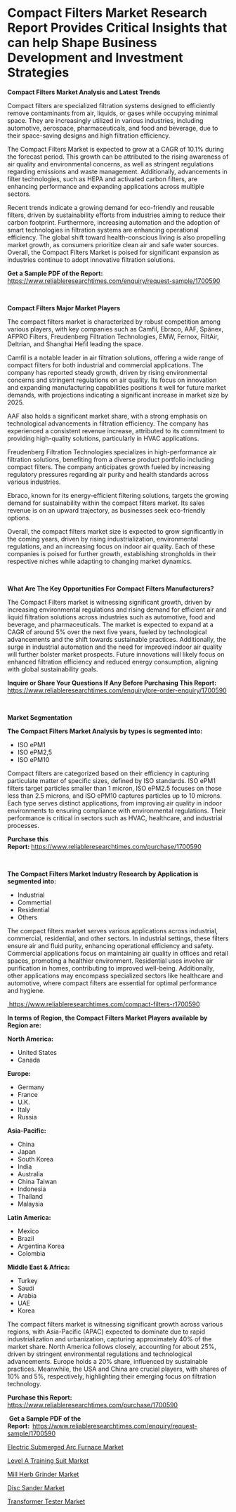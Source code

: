 <p><h1>Compact Filters Market Research Report Provides Critical Insights that can help Shape Business Development and Investment Strategies</h1></p><p><strong>Compact Filters Market Analysis and Latest Trends</strong></p>
<p><p>Compact filters are specialized filtration systems designed to efficiently remove contaminants from air, liquids, or gases while occupying minimal space. They are increasingly utilized in various industries, including automotive, aerospace, pharmaceuticals, and food and beverage, due to their space-saving designs and high filtration efficiency. </p><p>The Compact Filters Market is expected to grow at a CAGR of 10.1% during the forecast period. This growth can be attributed to the rising awareness of air quality and environmental concerns, as well as stringent regulations regarding emissions and waste management. Additionally, advancements in filter technologies, such as HEPA and activated carbon filters, are enhancing performance and expanding applications across multiple sectors.</p><p>Recent trends indicate a growing demand for eco-friendly and reusable filters, driven by sustainability efforts from industries aiming to reduce their carbon footprint. Furthermore, increasing automation and the adoption of smart technologies in filtration systems are enhancing operational efficiency. The global shift toward health-conscious living is also propelling market growth, as consumers prioritize clean air and safe water sources. Overall, the Compact Filters Market is poised for significant expansion as industries continue to adopt innovative filtration solutions.</p></p>
<p><strong>Get a Sample PDF of the Report:&nbsp;</strong> <a href="https://www.reliableresearchtimes.com/enquiry/request-sample/1700590?utm_campaign=1612&utm_medium=2&utm_source=Github&utm_content=ia&utm_term=21102024&utm_id=compact-filters">https://www.reliableresearchtimes.com/enquiry/request-sample/1700590</a></p>
<p>&nbsp;</p>
<p><strong>Compact Filters Major Market Players</strong></p>
<p><p>The compact filters market is characterized by robust competition among various players, with key companies such as Camfil, Ebraco, AAF, Spänex, AFPRO Filters, Freudenberg Filtration Technologies, EMW, Fernox, FiltAir, Deltrian, and Shanghai Hefil leading the space. </p><p>Camfil is a notable leader in air filtration solutions, offering a wide range of compact filters for both industrial and commercial applications. The company has reported steady growth, driven by rising environmental concerns and stringent regulations on air quality. Its focus on innovation and expanding manufacturing capabilities positions it well for future market demands, with projections indicating a significant increase in market size by 2025.</p><p>AAF also holds a significant market share, with a strong emphasis on technological advancements in filtration efficiency. The company has experienced a consistent revenue increase, attributed to its commitment to providing high-quality solutions, particularly in HVAC applications.</p><p>Freudenberg Filtration Technologies specializes in high-performance air filtration solutions, benefiting from a diverse product portfolio including compact filters. The company anticipates growth fueled by increasing regulatory pressures regarding air purity and health standards across various industries.</p><p>Ebraco, known for its energy-efficient filtering solutions, targets the growing demand for sustainability within the compact filters market. Its sales revenue is on an upward trajectory, as businesses seek eco-friendly options.</p><p>Overall, the compact filters market size is expected to grow significantly in the coming years, driven by rising industrialization, environmental regulations, and an increasing focus on indoor air quality. Each of these companies is poised for further growth, establishing strongholds in their respective niches while adapting to changing market dynamics.</p></p>
<p>&nbsp;</p>
<p><strong>What Are The Key Opportunities For Compact Filters Manufacturers?</strong></p>
<p><p>The Compact Filters market is witnessing significant growth, driven by increasing environmental regulations and rising demand for efficient air and liquid filtration solutions across industries such as automotive, food and beverage, and pharmaceuticals. The market is expected to expand at a CAGR of around 5% over the next five years, fueled by technological advancements and the shift towards sustainable practices. Additionally, the surge in industrial automation and the need for improved indoor air quality will further bolster market prospects. Future innovations will likely focus on enhanced filtration efficiency and reduced energy consumption, aligning with global sustainability goals.</p></p>
<p><strong>Inquire or Share Your Questions If Any Before Purchasing This Report:</strong> <a href="https://www.reliableresearchtimes.com/enquiry/pre-order-enquiry/1700590?utm_campaign=1612&utm_medium=2&utm_source=Github&utm_content=ia&utm_term=21102024&utm_id=compact-filters">https://www.reliableresearchtimes.com/enquiry/pre-order-enquiry/1700590</a></p>
<p>&nbsp;</p>
<p><strong>Market Segmentation</strong></p>
<p><strong>The Compact Filters Market Analysis by types is segmented into:</strong></p>
<p><ul><li>ISO ePM1</li><li>ISO ePM2,5</li><li>ISO ePM10</li></ul></p>
<p><p>Compact filters are categorized based on their efficiency in capturing particulate matter of specific sizes, defined by ISO standards. ISO ePM1 filters target particles smaller than 1 micron, ISO ePM2.5 focuses on those less than 2.5 microns, and ISO ePM10 captures particles up to 10 microns. Each type serves distinct applications, from improving air quality in indoor environments to ensuring compliance with environmental regulations. Their performance is critical in sectors such as HVAC, healthcare, and industrial processes.</p></p>
<p><strong>Purchase this Report:&nbsp;</strong><a href="https://www.reliableresearchtimes.com/purchase/1700590?utm_campaign=1612&utm_medium=2&utm_source=Github&utm_content=ia&utm_term=21102024&utm_id=compact-filters">https://www.reliableresearchtimes.com/purchase/1700590</a></p>
<p>&nbsp;</p>
<p><strong>The Compact Filters Market Industry Research by Application is segmented into:</strong></p>
<p><ul><li>Industrial</li><li>Commertial</li><li>Residential</li><li>Others</li></ul></p>
<p><p>The compact filters market serves various applications across industrial, commercial, residential, and other sectors. In industrial settings, these filters ensure air and fluid purity, enhancing operational efficiency and safety. Commercial applications focus on maintaining air quality in offices and retail spaces, promoting a healthier environment. Residential uses involve air purification in homes, contributing to improved well-being. Additionally, other applications may encompass specialized sectors like healthcare and automotive, where compact filters are essential for optimal performance and hygiene.</p></p>
<p><a href="https://www.reliableresearchtimes.com/compact-filters-r1700590?utm_campaign=1612&utm_medium=2&utm_source=Github&utm_content=ia&utm_term=21102024&utm_id=compact-filters">&nbsp;https://www.reliableresearchtimes.com/compact-filters-r1700590</a></p>
<p><strong>In terms of Region, the Compact Filters Market Players available by Region are:</strong></p>
<p>
    <p> <strong> North America: </strong>
        <ul>
            <li>United States</li>
            <li>Canada</li>
        </ul>
        </p> 
    <p> <strong> Europe: </strong>
        <ul>
            <li>Germany</li>
            <li>France</li>
            <li>U.K.</li>
            <li>Italy</li>
            <li>Russia</li>
        </ul>
        </p> 
    <p> <strong> Asia-Pacific: </strong>
        <ul>
            <li>China</li>
            <li>Japan</li>
            <li>South Korea</li>
            <li>India</li>
            <li>Australia</li>
            <li>China Taiwan</li>
            <li>Indonesia</li>
            <li>Thailand</li>
            <li>Malaysia</li>
        </ul>
        </p> 
    <p> <strong> Latin America: </strong>
        <ul>
            <li>Mexico</li>
            <li>Brazil</li>
            <li>Argentina Korea</li>
            <li>Colombia</li>
        </ul>
        </p> 
    <p> <strong> Middle East & Africa: </strong>
        <ul>
            <li>Turkey</li>
            <li>Saudi</li>
            <li>Arabia</li>
            <li>UAE</li>
            <li>Korea</li>
        </ul>
    </p>
    </p>
<p><p>The compact filters market is witnessing significant growth across various regions, with Asia-Pacific (APAC) expected to dominate due to rapid industrialization and urbanization, capturing approximately 40% of the market share. North America follows closely, accounting for about 25%, driven by stringent environmental regulations and technological advancements. Europe holds a 20% share, influenced by sustainable practices. Meanwhile, the USA and China are crucial players, with shares of 10% and 5%, respectively, highlighting their emerging focus on filtration technology.</p></p>
<p><strong>Purchase this Report: </strong><a href="https://www.reliableresearchtimes.com/purchase/1700590?utm_campaign=1612&utm_medium=2&utm_source=Github&utm_content=ia&utm_term=21102024&utm_id=compact-filters">https://www.reliableresearchtimes.com/purchase/1700590</a></p>
<p>&nbsp;<strong>Get a Sample PDF of the Report:&nbsp;&nbsp;</strong><a href="https://www.reliableresearchtimes.com/enquiry/request-sample/1700590?utm_campaign=1612&utm_medium=2&utm_source=Github&utm_content=ia&utm_term=21102024&utm_id=compact-filters">https://www.reliableresearchtimes.com/enquiry/request-sample/1700590</a></p>
<p><strong></strong></p>
<p><p><a href="https://www.linkedin.com/pulse/investing-electric-submerged-arc-furnace-market-trends-leading-477kc?utm_campaign=1612&utm_medium=2&utm_source=Github&utm_content=ia&utm_term=21102024&utm_id=compact-filters">Electric Submerged Arc Furnace Market</a></p><p><a href="https://www.linkedin.com/pulse/market-insights-global-level-training-suit-forecast-innovation-v2fpe?utm_campaign=1612&utm_medium=2&utm_source=Github&utm_content=ia&utm_term=21102024&utm_id=compact-filters">Level A Training Suit Market</a></p><p><a href="https://www.linkedin.com/pulse/pulse-mill-herb-grinder-rhythms-change-market-resonance-wcubc?utm_campaign=1612&utm_medium=2&utm_source=Github&utm_content=ia&utm_term=21102024&utm_id=compact-filters">Mill Herb Grinder Market</a></p><p><a href="https://www.linkedin.com/pulse/insights-disc-sander-industry-market-financial-status-size-revenue-mu6qc?utm_campaign=1612&utm_medium=2&utm_source=Github&utm_content=ia&utm_term=21102024&utm_id=compact-filters">Disc Sander Market</a></p><p><a href="https://www.linkedin.com/pulse/comprehensive-transformer-tester-market-report-segmentation-5hmic?utm_campaign=1612&utm_medium=2&utm_source=Github&utm_content=ia&utm_term=21102024&utm_id=compact-filters">Transformer Tester Market</a></p></p>